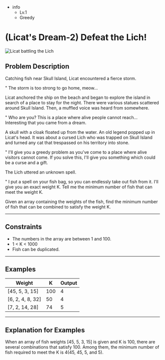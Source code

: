 - info
    - Lv.1
    - Greedy

# (Licat's Dream-2) Defeat the Lich!
![Licat battling the Lich](./19_1.webp)

## Problem Description
Catching fish near Skull Island, Licat encountered a fierce storm.

" The storm is too strong to go home, meow...

Licat anchored the ship on the beach and began to explore the island in search of a place to stay for the night. There were various statues scattered around Skull Island. Then, a muffled voice was heard from somewhere.

" Who are you? This is a place where alive people cannot reach... Interesting that you came from a dream.

A skull with a cloak floated up from the water. An old legend popped up in Licat's head. It was about a cursed Lich who was trapped on Skull Island and turned any cat that trespassed on his territory into stone. 

" I'll give you a greedy problem as you've come to a place where alive visitors cannot come. If you solve this, I'll give you something which could be a curse and a gift.
 
The Lich uttered an unknown spell.

" I put a spell on your fish bag, so you can endlessly take out fish from it. I'll give you an exact weight K. Tell me the minimum number of fish that can meet the weight K.

Given an array containing the weights of the fish, find the minimum number of fish that can be combined to satisfy the weight K.

---

## Constraints

- The numbers in the array are between 1 and 100. 
- 1 < K < 1000 
- Fish can be duplicated.

---

## Examples

| Weight                                  | K | Output  |
| ---------------------------------------- | ------- | ------- |
| [45, 5, 3, 15] | 100 | 4 |
| [6, 2, 4, 8, 32] | 50 | 4 |
| [7, 2, 14, 28] | 74 | 5 |

---

## Explanation for Examples

When an array of fish weights [45, 5, 3, 15] is given and K is 100, there are several combinations that satisfy 100. Among them, the minimum number of fish required to meet the K is 4(45, 45, 5, and 5).
